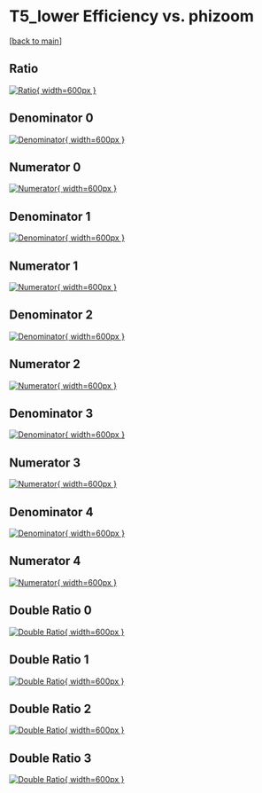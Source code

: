 # T5_lower Efficiency vs. phizoom

[[back to main](./)]



## Ratio

[![Ratio](../mtv/var/T5_lower_base_11_0_eff_phizoom.png){ width=600px }](../mtv/var/T5_lower_base_11_0_eff_phizoom.pdf)

## Denominator 0

[![Denominator](../mtv/den/T5_lower_base_11_0_eff_phizoom_den0.png){ width=600px }](../mtv/den/T5_lower_base_11_0_eff_phizoom_den0.pdf)

## Numerator 0

[![Numerator](../mtv/num/T5_lower_base_11_0_eff_phizoom_num0.png){ width=600px }](../mtv/num/T5_lower_base_11_0_eff_phizoom_num0.pdf)

## Denominator 1

[![Denominator](../mtv/den/T5_lower_base_11_0_eff_phizoom_den1.png){ width=600px }](../mtv/den/T5_lower_base_11_0_eff_phizoom_den1.pdf)

## Numerator 1

[![Numerator](../mtv/num/T5_lower_base_11_0_eff_phizoom_num1.png){ width=600px }](../mtv/num/T5_lower_base_11_0_eff_phizoom_num1.pdf)

## Denominator 2

[![Denominator](../mtv/den/T5_lower_base_11_0_eff_phizoom_den2.png){ width=600px }](../mtv/den/T5_lower_base_11_0_eff_phizoom_den2.pdf)

## Numerator 2

[![Numerator](../mtv/num/T5_lower_base_11_0_eff_phizoom_num2.png){ width=600px }](../mtv/num/T5_lower_base_11_0_eff_phizoom_num2.pdf)

## Denominator 3

[![Denominator](../mtv/den/T5_lower_base_11_0_eff_phizoom_den3.png){ width=600px }](../mtv/den/T5_lower_base_11_0_eff_phizoom_den3.pdf)

## Numerator 3

[![Numerator](../mtv/num/T5_lower_base_11_0_eff_phizoom_num3.png){ width=600px }](../mtv/num/T5_lower_base_11_0_eff_phizoom_num3.pdf)

## Denominator 4

[![Denominator](../mtv/den/T5_lower_base_11_0_eff_phizoom_den4.png){ width=600px }](../mtv/den/T5_lower_base_11_0_eff_phizoom_den4.pdf)

## Numerator 4

[![Numerator](../mtv/num/T5_lower_base_11_0_eff_phizoom_num4.png){ width=600px }](../mtv/num/T5_lower_base_11_0_eff_phizoom_num4.pdf)

## Double Ratio 0

[![Double Ratio](../mtv/ratio/T5_lower_base_11_0_eff_phizoom_ratio0.png){ width=600px }](../mtv/ratio/T5_lower_base_11_0_eff_phizoom_ratio0.pdf)

## Double Ratio 1

[![Double Ratio](../mtv/ratio/T5_lower_base_11_0_eff_phizoom_ratio1.png){ width=600px }](../mtv/ratio/T5_lower_base_11_0_eff_phizoom_ratio1.pdf)

## Double Ratio 2

[![Double Ratio](../mtv/ratio/T5_lower_base_11_0_eff_phizoom_ratio2.png){ width=600px }](../mtv/ratio/T5_lower_base_11_0_eff_phizoom_ratio2.pdf)

## Double Ratio 3

[![Double Ratio](../mtv/ratio/T5_lower_base_11_0_eff_phizoom_ratio3.png){ width=600px }](../mtv/ratio/T5_lower_base_11_0_eff_phizoom_ratio3.pdf)

